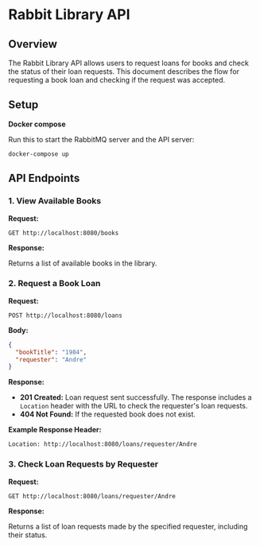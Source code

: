 # Rabbit Library API

## Overview

The Rabbit Library API allows users to request loans for books and check the status of their loan requests. This document describes the flow for requesting a book loan and checking if the request was accepted.

## Setup

**Docker compose**

Run this to start the RabbitMQ server and the API server:

````shell
docker-compose up
````

## API Endpoints

### 1. View Available Books

**Request:**

```http request
GET http://localhost:8080/books
```

**Response:**

Returns a list of available books in the library.

### 2. Request a Book Loan

**Request:**

```http request
POST http://localhost:8080/loans
```

**Body:**

```json
{
  "bookTitle": "1984",
  "requester": "Andre"
}
```

**Response:**

- **201 Created:** Loan request sent successfully. The response includes a `Location` header with the URL to check the requester's loan requests.
- **404 Not Found:** If the requested book does not exist.

**Example Response Header:**

```
Location: http://localhost:8080/loans/requester/Andre
```



### 3. Check Loan Requests by Requester

**Request:**

```http request
GET http://localhost:8080/loans/requester/Andre
```

**Response:**

Returns a list of loan requests made by the specified requester, including their status.
